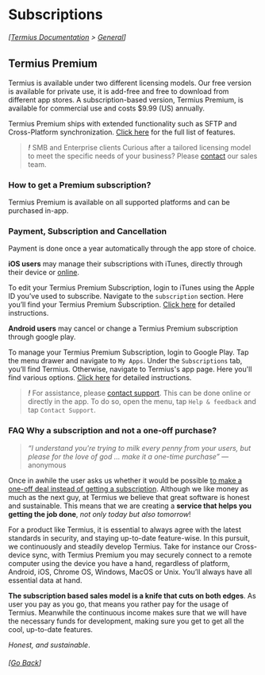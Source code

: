 # Subscriptions
###### [[Termius Documentation](../README.md) > [General](README.md)]

## Termius Premium

Termius is available under two different licensing models. Our free version is available for private use, it is add-free and free to download from different app stores. A subscription-based version, Termius Premium, is available for commercial use and costs $9.99 (US) annually.

Termius Premium ships with extended functionality such as SFTP and Cross-Platform synchronization. [Click here](#features) for the full list of features.

> ***!*** SMB and Enterprise clients
> Curious after a tailored licensing model to meet the specific needs of your business? Please [contact](mailto:sales@Termius.com) our sales team.

### How to get a Premium subscription?
Termius Premium is available on all supported platforms and can be purchased in-app.

### Payment, Subscription and Cancellation
Payment is done once a year automatically through the app store of choice.

__iOS users__ may manage their subscriptions with iTunes, directly through their device or [online](http://www.apple.com/itunes).

To edit your Termius Premium Subscription, login to iTunes using the Apple ID you’ve used to subscribe. Navigate to the `subscription` section. Here you’ll find your Termius Premium Subscription. [Click here](https://support.apple.com/en-us/HT202039) for detailed instructions.

__Android users__ may cancel or change a Termius Premium subscription through google play.

To manage your Termius Premium Subscription, login to Google Play. Tap the menu drawer and navigate to `My Apps`. Under the `Subscriptions` tab, you’ll find Termius.  Otherwise, navigate to Termius's app page. Here you'll find various options. [Click here](https://support.google.com/googleplay/answer/7018481) for detailed instructions.

> ***!*** For assistance, please [contact support](https://serverauditor.uservoice.com/clients/widgets/classic_widget?mode=support&locale=en&forum_id=243650&contact_us=true&custom_template_id=25586&context=site2&embed_type=lightbox&contact_enabled=true&feedback_enabled=false&strings=e30%3D&smartvote=true&default_mode=support&referrer=https:%2F%2FTermius.uservoice.com%2Fknowledgebase#contact_us). This can be done online or directly in the app. To do so, open the menu, tap `Help & feedback` and tap `Contact Support`.

### FAQ Why a subscription and not a one-off purchase?

> *“I understand you're trying to milk every penny from your users, but please for the love of god ... make it a one-time purchase”* — anonymous

Once in awhile the user asks us whether it would be possible [to make a one-off deal instead of getting a subscription](http://support.termius.com/forums/243649-ios-platform/suggestions/17341414-one-time-purchase). Although we like money as much as the next guy, at Termius we believe that great software is honest and sustainable. This means that we are creating a __service that helps you getting the job done__, *not only today but also tomorrow*!

For a product like Termius, it is essential to always agree with the latest standards in security, and staying up-to-date feature-wise. In this pursuit, we continuously and steadily develop Termius. Take for instance our Cross-device sync, with Termius Premium you may securely connect to a remote computer using the device you have a hand, regardless of platform, Android, iOS, Chrome OS, Windows, MacOS or Unix. You’ll always have all essential data at hand.

__The subscription based sales model is a knife that cuts on both edges__. As user you pay as you go, that means you rather pay for the usage of Termius. Meanwhile the continuous income makes sure that we will have the necessary funds for development, making sure you get to get all the cool, up-to-date features.

*Honest, and sustainable*.

###### [[Go Back](README.md)]
